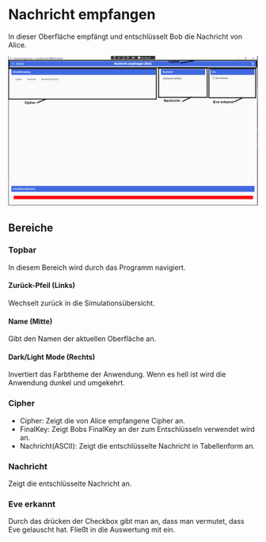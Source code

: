 # Nachricht empfangen

In dieser Oberfläche empfängt und entschlüsselt Bob die Nachricht von Alice.

![Nachricht empfangen Oberfläche](./BobNaEm.png)


## Bereiche

### Topbar

In diesem Bereich wird durch das Programm navigiert.

#### Zurück-Pfeil (Links)

Wechselt zurück in die Simulationsübersicht.

#### Name (Mitte)

Gibt den Namen der aktuellen Oberfläche an.

#### Dark/Light Mode (Rechts)

Invertiert das Farbtheme der Anwendung. Wenn es hell ist wird die Anwendung dunkel und umgekehrt.

### Cipher

- Cipher: Zeigt die von Alice empfangene Cipher an.
- FinalKey: Zeigt Bobs FinalKey an der zum Entschlüsseln verwendet wird an.
- Nachricht(ASCII): Zeigt die entschlüsselte Nachricht in Tabellenform an.

### Nachricht

Zeigt die entschlüsselte Nachricht an.

### Eve erkannt

Durch das drücken der Checkbox gibt man an, dass man vermutet, dass Eve gelauscht hat. Fließt in die Auswertung mit ein.